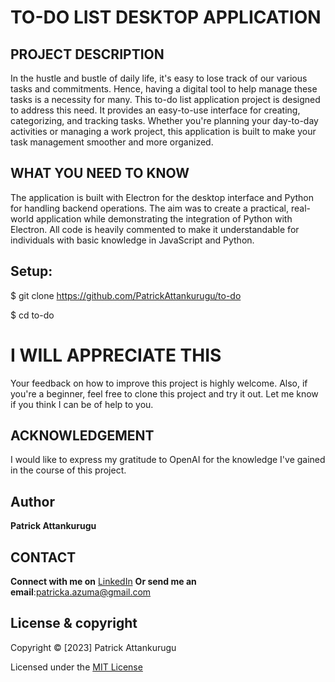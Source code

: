 # TO-DO LIST DESKTOP APPLICATION



## PROJECT DESCRIPTION
In the hustle and bustle of daily life, it's easy to lose track of our various tasks and commitments. Hence, having a digital tool to help manage these tasks is a necessity for many. This to-do list application project is designed to address this need. It provides an easy-to-use interface for creating, categorizing, and tracking tasks. Whether you're planning your day-to-day activities or managing a work project, this application is built to make your task management smoother and more organized. 

## WHAT YOU NEED TO KNOW
The application is built with Electron for the desktop interface and Python for handling backend operations. The aim was to create a practical, real-world application while demonstrating the integration of Python with Electron. All code is heavily commented to make it understandable for individuals with basic knowledge in JavaScript and Python.

## Setup:
$ git clone https://github.com/PatrickAttankurugu/to-do

$ cd to-do

# I WILL APPRECIATE THIS
Your feedback on how to improve this project is highly welcome. Also, if you're a beginner, feel free to clone this project and try it out. Let me know if you think I can be of help to you. 

## ACKNOWLEDGEMENT
I would like to express my gratitude to OpenAI for the knowledge I've gained in the course of this project.

## Author
 **Patrick Attankurugu** 

## CONTACT 

**Connect with me on**
[LinkedIn](https://www.linkedin.com/in/patrick-attankurugu-b17a60151/)
**Or send me an email**:patricka.azuma@gmail.com

## License & copyright
 Copyright © [2023] Patrick Attankurugu

Licensed under the [MIT License](LICENSE)

